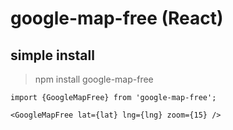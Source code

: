 # google-map-free (React)

## simple install

> npm install google-map-free

`import {GoogleMapFree} from 'google-map-free';`

`<GoogleMapFree lat={lat} lng={lng} zoom={15} />`
